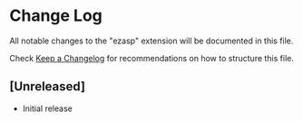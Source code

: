 # Change Log

All notable changes to the "ezasp" extension will be documented in this file.

Check [Keep a Changelog](http://keepachangelog.com/) for recommendations on how to structure this file.

## [Unreleased]

- Initial release